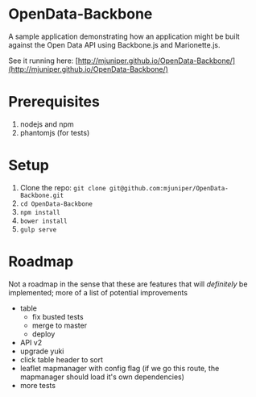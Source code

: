 # OpenData-Backbone
A sample application demonstrating how an application might be built against the Open Data API using Backbone.js and Marionette.js.

See it running here: [http://mjuniper.github.io/OpenData-Backbone/](http://mjuniper.github.io/OpenData-Backbone/)

# Prerequisites
1. nodejs and npm
2. phantomjs (for tests)

# Setup
1. Clone the repo: `git clone git@github.com:mjuniper/OpenData-Backbone.git`
2. `cd OpenData-Backbone`
2. `npm install`
3. `bower install`
4. `gulp serve`

# Roadmap
Not a roadmap in the sense that these are features that will *definitely* be implemented; more of a list of potential improvements

* table
  * fix busted tests
  * merge to master
  * deploy
* API v2
* upgrade yuki
* click table header to sort
* leaflet mapmanager with config flag (if we go this route, the mapmanager should load it's own dependencies)
* more tests